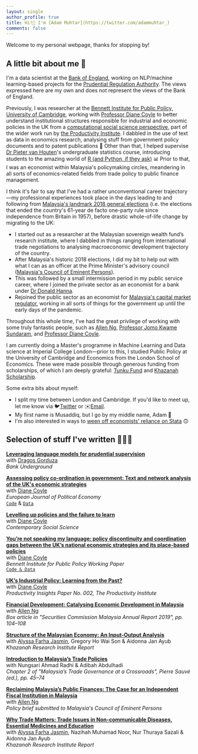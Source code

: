 ```yaml
---
layout: single
author_profile: true
title: Hi!👋 I'm [Adam Muhtar](https://twitter.com/adammuhtar_)
comments: false
---
```


Welcome to my personal webpage, thanks for stopping by!

## A little bit about me 🖖

I'm a data scientist at the [Bank of England](https://www.bankofengland.co.uk/), working on NLP/machine learning-based projects for the [Prudential Regulation Authority](https://www.bankofengland.co.uk/prudential-regulation). The views expressed here are my own and does not represent the views of the Bank of England.

Previously, I was researcher at the [Bennett Institute for Public Policy, University of Cambridge](https://www.bennettinstitute.cam.ac.uk/), working with [Professor Diane Coyle](https://www.bennettinstitute.cam.ac.uk/about-us/team/diane-coyle/) to better understand institutional structures responsible for industrial and economic policies in the UK from a [computational social science perspective](https://doi.org/10.1016/j.ejpoleco.2023.102402), part of the wider work run by [the Productivity Institute](https://www.productivity.ac.uk/). I dabbled in the use of text as data in economics research, analysing stuff from government policy documents and to patent publications 📑 Other than that, I helped supervise [Dr Pieter van Houten](https://www.polis.cam.ac.uk/Staff_and_Students/dr-pieter-van-houten)'s undergraduate statistics course, introducing students to the amazing world of [R (and Python, if they ask)](https://www.business-science.io/assets/2021-02-18-R-is-for-research/Join_Forces_meme.png) 📊 Prior to that, I was an economist within Malaysia's policymaking circles, meandering in all sorts of economics-related fields from trade policy to public finance management.

I think it's fair to say that I've had a rather unconventional career trajectory—my professional experiences took place in the days leading to and following from [Malaysia's landmark 2018 general elections](https://www.bbc.co.uk/news/world-asia-44036178) (i.e. the elections that ended the country's 61-year de facto one-party rule since independence from Britain in 1957), before drastic whole-of-life change by migrating to the UK:
* I started out as a researcher at the Malaysian sovereign wealth fund’s research institute, where I dabbled in things ranging from international trade negotiations to analysing macroeconomic development trajectory of the country.
* After Malaysia's historic 2018 elections, I did my bit to help out with what I can as an officer at the Prime Minister's advisory council ([Malaysia's Council of Eminent Persons](https://asia.nikkei.com/Politics/Malaysia-in-transition/Meet-the-5-brains-behind-Malaysia-s-Mahathir-nomics)).
* This was followed by a small intermission period in my public service career, where I joined the private sector as an economist for a bank under [Dr Donald Hanna](https://www.cimb.com/en/newsroom/2017/cimb-appoints-dr-donald-hanna-as-group-chief-economist.html).
* Rejoined the public sector as an economist for [Malaysia's capital market regulator](https://www.sc.com.my/), working in all sorts of things for the government up until the early days of the pandemic.

Throughout this whole time, I've had the great privilege of working with some truly fantastic people, such as [Allen Ng](https://amro-asia.org/authors/allen-ng/), [Professor Jomo Kwame Sundaram](https://en.wikipedia.org/wiki/Jomo_Kwame_Sundaram), and [Professor Diane Coyle](https://www.bennettinstitute.cam.ac.uk/about-us/team/diane-coyle/).

I am currently doing a Master's programme in Machine Learning and Data science at Imperial College London—prior to this, I studied Public Policy at the University of Cambridge and Economics from the London School of Economics. These were made possible through generous funding from scholarships, of which I am deeply grateful: [Tunku Fund](https://www.caths.cam.ac.uk/research/tunku/former-scholars/Adam-Muhtar) and [Khazanah Scholarship](https://www.yayasankhazanah.com.my/scholarship-programmes/khazanah-global-scholarship).

Some extra bits about myself:
* I split my time between London and Cambridge. If you'd like to meet up, let me know via 🐦[Twitter](https://twitter.com/adammuhtar_) or ✉️[Email](mailto:adam.b.muhtar@gmail.com).
* My first name is Musaddiq, but I go by my middle name, Adam 🙂
* I'm also interested in ways to [ween off economists' reliance on Stata](https://i.kym-cdn.com/photos/images/original/001/858/619/19d) 🙃

## Selection of stuff I've written 👨🏻‍💻
**[Leveraging language models for prudential supervision](https://bankunderground.co.uk/2024/05/15/leveraging-language-models-for-prudential-supervision/)**<br/>
with [Dragos Gorduza](https://oxford-man.ox.ac.uk/people/dragos-gorduza/)<br/>
_Bank Underground_<br/>

**[Assessing policy co-ordination in government: Text and network analysis of the UK's economic strategies](https://doi.org/10.1016/j.ejpoleco.2023.102402)**<br/>
with [Diane Coyle](https://www.bennettinstitute.cam.ac.uk/about-us/team/diane-coyle/)<br/>
_European Journal of Political Economy_<br/>
[`Code`](https://github.com/adammuhtar/nlp-networks-uk-econ-strategies) & [`Data`](https://www.kaggle.com/datasets/adammuhtar/uk-policy-paper-economic-strategy-term-frequency)

**[Levelling up policies and the failure to learn](https://doi.org/10.1080/21582041.2023.2197877)**<br/>
with [Diane Coyle](https://www.bennettinstitute.cam.ac.uk/about-us/team/diane-coyle/)<br/>
_Contemporary Social Science_

**[You’re not speaking my language: policy discontinuity and coordination gaps between the UK’s national economic strategies and its place-based policies](https://www.bennettinstitute.cam.ac.uk/publications/youre-not-speaking-my-language/)**<br/>
with [Diane Coyle](https://www.bennettinstitute.cam.ac.uk/about-us/team/diane-coyle/)<br/>
_Bennett Institute for Public Policy Working Paper_<br/>
[`Code & Data`](https://github.com/adammuhtar/uk-economic-strategy-text-mining)

**[UK’s Industrial Policy: Learning from the Past?](https://www.bennettinstitute.cam.ac.uk/publications/industrial-policy-learning-past/)**<br/>
with [Diane Coyle](https://www.bennettinstitute.cam.ac.uk/about-us/team/diane-coyle/)<br/>
_Productivity Insights Paper No. 002, The Productivity Institute_

**[Financial Development: Catalysing Economic Development in Malaysia](https://www.sc.com.my/api/documentms/download.ashx?id=1dca6d88-4c13-4c0e-8860-76d68f891599)**<br/>
with [Allen Ng](https://amro-asia.org/authors/allen-ng/)<br/>
_Box article in "Securities Commission Malaysia Annual Report 2019", pp. 104–108_

**[Structure of the Malaysian Economy: An Input-Output Analysis](http://www.krinstitute.org/Publications-@-Structure_of_the_Malaysian_Economy-;_An_Input-Output_Analysis.aspx)**<br/>
with [Alyssa Farha Jasmin](https://blogs.worldbank.org/team/alyssa-farha-jasmin), Gregory Ho Wai Son & Aidonna Jan Ayub<br/>
_Khazanah Research Institute Report_

**[Introduction to Malaysia’s Trade Policies](http://www.krinstitute.org/assets/contentMS/img/template/editor/2%20Trade%20policies.pdf)**<br/>
with Nungsari Ahmad Radhi & Adibah Abdulhadi<br/>
_Chapter 2 of "Malaysia’s Trade Governance at a Crossroads", Pierre Sauvé (ed.), pp. 45–74_

**[Reclaiming Malaysia’s Public Finances: The Case for an Independent Fiscal Institution in Malaysia](https://www.dropbox.com/s/klg0abave5leckl/Reclaiming%20Malaysia%27s%20Public%20Finances%20-%20A%20Proposal.pdf?dl=0)**<br/>
with [Allen Ng](https://amro-asia.org/authors/allen-ng/)<br/>
_Policy brief submitted to Malaysia's Council of Eminent Persons_

**[Why Trade Matters: Trade Issues in Non-communicable Diseases, Essential Medicines and Education](http://www.krinstitute.org/assets/contentMS/img/template/editor/KRI-Trade%20Primer_ENG@FULL.pdf)**<br/>
with [Alyssa Farha Jasmin](https://blogs.worldbank.org/team/alyssa-farha-jasmin), Nazihah Muhamad Noor, Nur Thuraya Sazali & Aidonna Jan Ayub<br/>
_Khazanah Research Institute Report_